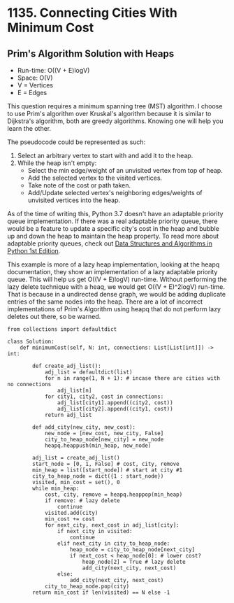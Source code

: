 # 1135. Connecting Cities With Minimum Cost

## Prim's Algorithm Solution with Heaps
- Run-time: O((V + E)logV)
- Space: O(V)
- V = Vertices
- E = Edges

This question requires a minimum spanning tree (MST) algorithm.
I choose to use Prim's algorithm over Kruskal's algorithm because it is similar to Dijkstra's algorithm, both are greedy algorithms.
Knowing one will help you learn the other.

The pseudocode could be represented as such:
1. Select an arbitrary vertex to start with and add it to the heap.
2. While the heap isn't empty:
    - Select the min edge/weight of an unvisited vertex from top of heap.
    - Add the selected vertex to the visited vertices.
    - Take note of the cost or path taken.
    - Add/Update selected vertex's neighboring edges/weights of unvisited vertices into the heap.

As of the time of writing this, Python 3.7 doesn't have an adaptable priority queue implementation.
If there was a real adaptable priority queue, there would be a feature to update a specific city's cost in the heap and bubble up and down the heap to maintain the heap property.
To read more about adaptable priority queues, check out [Data Structures and Algorithms in Python 1st Edition](https://www.amazon.com/Structures-Algorithms-Python-Michael-Goodrich/dp/1118290275).

This example is more of a lazy heap implementation, looking at the heapq documentation, they show an implementation of a lazy adaptable priority queue.
This will help us get O((V + E)logV) run-time.
Without performing the lazy delete technique with a heaq, we would get O((V + E)^2logV) run-time.
That is because in a undirected dense graph, we would be adding duplicate entries of the same nodes into the heap.
There are a lot of incorrect implementations of Prim's Algorithm using heapq that do not perform lazy deletes out there, so be warned.

```
from collections import defaultdict

class Solution:
    def minimumCost(self, N: int, connections: List[List[int]]) -> int:

        def create_adj_list():
            adj_list = defaultdict(list)
            for n in range(1, N + 1): # incase there are cities with no connections
                adj_list[n]
            for city1, city2, cost in connections:
                adj_list[city1].append((city2, cost))
                adj_list[city2].append((city1, cost))
            return adj_list

        def add_city(new_city, new_cost):
            new_node = [new_cost, new_city, False]
            city_to_heap_node[new_city] = new_node
            heapq.heappush(min_heap, new_node)

        adj_list = create_adj_list()
        start_node = [0, 1, False] # cost, city, remove
        min_heap = list([start_node]) # start at city #1
        city_to_heap_node = dict({1 : start_node})
        visited, min_cost = set(), 0
        while min_heap:
            cost, city, remove = heapq.heappop(min_heap)
            if remove: # lazy delete
                continue
            visited.add(city)
            min_cost += cost
            for next_city, next_cost in adj_list[city]:
                if next_city in visited:
                    continue
                elif next_city in city_to_heap_node:
                    heap_node = city_to_heap_node[next_city]
                    if next_cost < heap_node[0]: # lower cost?
                        heap_node[2] = True # lazy delete
                        add_city(next_city, next_cost)
                else:
                    add_city(next_city, next_cost)
            city_to_heap_node.pop(city)
        return min_cost if len(visited) == N else -1
```
